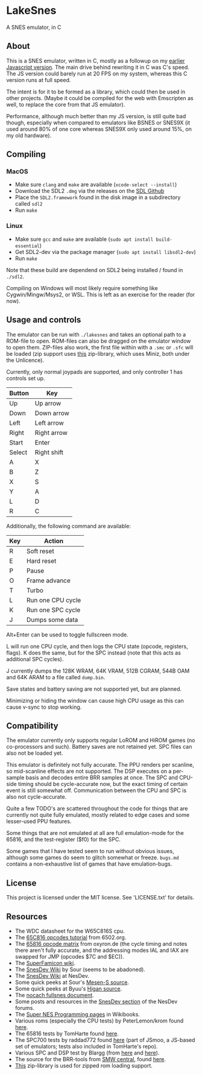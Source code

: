 # LakeSnes
A SNES emulator, in C

## About

This is a SNES emulator, written in C, mostly as a followup on my [earlier Javascript version](https://github.com/elzo-d/SnesJs). The main drive behind rewriting it in C was C's speed. The JS version could barely run at 20 FPS on my system, whereas this C version runs at full speed.

The intent is for it to be formed as a library, which could then be used in other projects. (Maybe it could be compiled for the web with Emscripten as well, to replace the core from that JS emulator).

Performance, although much better than my JS version, is still quite bad though, especially when compared to emulators like BSNES or SNES9X (it used around 80% of one core whereas SNES9X only used around 15%, on my old hardware).

## Compiling

### MacOS

- Make sure `clang` and `make` are available (`xcode-select --install`)
- Download the SDL2 `.dmg` via the releases on the [SDL Github](https://github.com/libsdl-org/SDL)
- Place the `SDL2.framework` found in the disk image in a subdirectory called `sdl2`
- Run `make`

### Linux

- Make sure `gcc` and `make` are available (`sudo apt install build-essential`)
- Get SDL2-dev via the package manager (`sudo apt install libsdl2-dev`)
- Run `make`

Note that these build are dependend on SDL2 being installed / found in `./sdl2`.

Compiling on Windows will most likely require something like Cygwin/Mingw/Msys2, or WSL. This is left as an exercise for the reader (for now).

## Usage and controls

The emulator can be run with `./lakesnes` and takes an optional path to a ROM-file to open. ROM-files can also be dragged on the emulator window to open them. ZIP-files also work, the first file within with a `.smc` or `.sfc` will be loaded (zip support uses [this](https://github.com/kuba--/zip) zip-library, which uses Miniz, both under the Unlicence).

Currently, only normal joypads are supported, and only controller 1 has controls set up.

| Button | Key         |
| ------ | ----------- |
| Up     | Up arrow    |
| Down   | Down arrow  |
| Left   | Left arrow  |
| Right  | Right arrow |
| Start  | Enter       |
| Select | Right shift |
| A      | X           |
| B      | Z           |
| X      | S           |
| Y      | A           |
| L      | D           |
| R      | C           |

Additionally, the following command are available:

| Key | Action            |
| --- | ----------------- |
| R   | Soft reset        |
| E   | Hard reset        |
| P   | Pause             |
| O   | Frame advance     |
| T   | Turbo             |
| L   | Run one CPU cycle |
| K   | Run one SPC cycle |
| J   | Dumps some data   |

Alt+Enter can be used to toggle fullscreen mode.

L will run one CPU cycle, and then logs the CPU state (opcode, registers, flags).
K does the same, but for the SPC instead (note that this acts as additional SPC cycles).

J currently dumps the 128K WRAM, 64K VRAM, 512B CGRAM, 544B OAM and 64K ARAM to a file called `dump.bin`.

Save states and battery saving are not supported yet, but are planned.

Minimizing or hiding the window can cause high CPU usage as this can cause v-sync to stop working.

## Compatibility

The emulator currently only supports regular LoROM and HiROM games (no co-processors and such).
Battery saves are not retained yet. SPC files can also not be loaded yet.

This emulator is definitely not fully accurate. The PPU renders per scanline, so mid-scanline effects are not supported. The DSP executes on a per-sample basis and decodes entire BRR samples at once. The SPC and CPU-side timing should be cycle-accurate now, but the exact timing of certain event is still somewhat off. Communication between the CPU and SPC is also not cycle-accurate.

Quite a few TODO's are scattered throughout the code for things that are currently not quite fully emulated, mostly related to edge cases and some lesser-used PPU features.

Some things that are not emulated at all are full emulation-mode for the 65816, and the test-register ($f0) for the SPC.

Some games that I have tested seem to run without obvious issues, although some games do seem to glitch somewhat or freeze. `bugs.md` contains a non-exhaustive list of games that have emulation-bugs.

## License

This project is licensed under the MIT license. See 'LICENSE.txt' for details.

## Resources

- The WDC datasheet for the W65C816S cpu.
- The [65C816 opcodes tutorial](http://6502.org/tutorials/65c816opcodes.html) from 6502.org.
- The [65816 opcode matrix](http://www.oxyron.de/html/opcodes816.html) from oxyron.de (the cycle timing and notes there aren't fully accurate, and the addressing modes IAL and IAX are swapped for JMP (opcodes $7C and $EC)).
- The [SuperFamicon wiki](https://wiki.superfamicom.org).
- The [SnesDev Wiki](https://snesdev.mesen.ca/wiki/index.php?title=Main_Page) by Sour (seems to be abadoned).
- The [SnesDev Wiki](https://snes.nesdev.org/wiki/Main_Page) at NesDev.
- Some quick peeks at Sour's [Mesen-S source](https://github.com/SourMesen/Mesen-S).
- Some quick peeks at Byuu's [Higan source](https://github.com/byuu/higan).
- The [nocach fullsnes document](https://problemkaputt.de/fullsnes.txt).
- Some posts and resources in the [SnesDev section](https://forums.nesdev.org/viewforum.php?f=12) of the NesDev forums.
- The [Super NES Programming pages](https://en.wikibooks.org/wiki/Super_NES_Programming) in Wikibooks.
- Various roms (especially the CPU tests) by PeterLemon/krom found [here](https://github.com/PeterLemon/SNES).
- The 65816 tests by TomHarte found [here](https://github.com/TomHarte/ProcessorTests).
- The SPC700 tests by raddad772 found [here](https://github.com/raddad772/jsmoo/tree/main/misc/tests/GeneratedTests) (part of JSmoo, a JS-based set of emulators; tests also included in TomHarte's repo).
- Various SPC and DSP test by Blargg (from [here](https://forums.nesdev.org/viewtopic.php?f=12&t=10697&p=121027#p121027) and [here](https://forums.nesdev.org/viewtopic.php?f=12&t=18005)).
- The source for the BRR-tools from [SMW central](https://www.smwcentral.net), found [here](https://github.com/jimbo1qaz/BRRtools/tree/32-bit-samples).
- [This](https://github.com/kuba--/zip) zip-library is used for zipped rom loading support.
